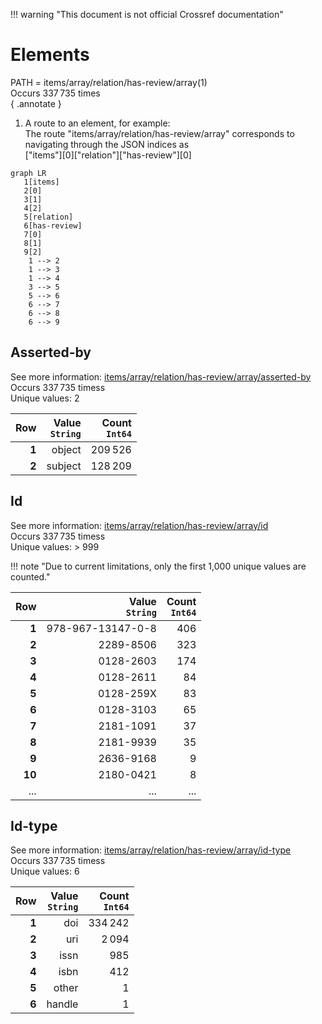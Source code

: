 !!! warning "This document is not official Crossref documentation"
# Elements
PATH = items/array/relation/has-review/array(1)  
Occurs 337 735 times  
{ .annotate }

1. A route to an element, for example:  
   The route "items/array/relation/has-review/array" corresponds to navigating through the JSON indices as  
   ["items"][0]["relation"]["has-review"][0]  

```mermaid
graph LR
   1[items]
   2[0]
   3[1]
   4[2]
   5[relation]
   6[has-review]
   7[0]
   8[1]
   9[2]
    1 --> 2
    1 --> 3
    1 --> 4
    3 --> 5
    5 --> 6
    6 --> 7
    6 --> 8
    6 --> 9
```


## Asserted-by
See more information: [items/array/relation/has-review/array/asserted-by](asserted-by/index.md)  
Occurs 337 735 timess  
Unique values: 2  

| **Row** | **Value**<br>`String` | **Count**<br>`Int64` |
|--------:|----------------------:|---------------------:|
| **1**   | object                | 209 526              |
| **2**   | subject               | 128 209              |

## Id
See more information: [items/array/relation/has-review/array/id](id/index.md)  
Occurs 337 735 timess  
Unique values: > 999  

!!! note "Due to current limitations, only the first 1,000 unique values are counted."

| **Row** | **Value**<br>`String` | **Count**<br>`Int64` |
|--------:|----------------------:|---------------------:|
| **1**   | 978-967-13147-0-8     | 406                  |
| **2**   | 2289-8506             | 323                  |
| **3**   | 0128-2603             | 174                  |
| **4**   | 0128-2611             | 84                   |
| **5**   | 0128-259X             | 83                   |
| **6**   | 0128-3103             | 65                   |
| **7**   | 2181-1091             | 37                   |
| **8**   | 2181-9939             | 35                   |
| **9**   | 2636-9168             | 9                    |
| **10**  | 2180-0421             | 8                    |
| ... | ... | ... |

## Id-type
See more information: [items/array/relation/has-review/array/id-type](id-type/index.md)  
Occurs 337 735 timess  
Unique values: 6  

| **Row** | **Value**<br>`String` | **Count**<br>`Int64` |
|--------:|----------------------:|---------------------:|
| **1**   | doi                   | 334 242              |
| **2**   | uri                   | 2 094                |
| **3**   | issn                  | 985                  |
| **4**   | isbn                  | 412                  |
| **5**   | other                 | 1                    |
| **6**   | handle                | 1                    |

